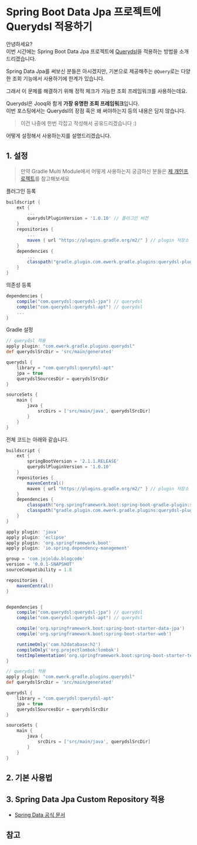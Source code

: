# Spring Boot Data Jpa 프로젝트에 Querydsl 적용하기

안녕하세요?  
이번 시간에는 Spring Boot Data Jpa 프로젝트에 [Querydsl](http://www.querydsl.com/)을 적용하는 방법을 소개 드리겠습니다.  
  
Spring Data Jpa를 써보신 분들은 아시겠지만, 기본으로 제공해주는 ```@Query```로는 다양한 조회 기능에서 사용하기에 한계가 있습니다.  
  
그래서 이 문제를 해결하기 위해 정적 체크가 가능한 조회 프레임워크를 사용하는데요.  
  
Querydsl은 Jooq와 함게 **가장 유명한 조회 프레임워크**입니다.  
이번 포스팅에서는 Querydsl의 장점 혹은 왜 써야하는지 등의 내용은 담지 않습니다.  

> 이건 나중에 한번 각잡고 작성해서 공유드리겠습니다 :)

어떻게 설정해서 사용하는지를 설명드리겠습니다.

## 1. 설정

> 만약 Gradle Multi Module에서 어떻게 사용하는지 궁금하신 분들은 [제 개인프로젝트](https://github.com/jojoldu/bns/blob/master/build.gradle)를 참고해보세요


플러그인 등록

```groovy
buildscript {
    ext {
        ...
        querydslPluginVersion = '1.0.10' // 플러그인 버전
    }
    repositories {
        ...
        maven { url "https://plugins.gradle.org/m2/" } // plugin 저장소
    }
    dependencies {
        ...
        classpath("gradle.plugin.com.ewerk.gradle.plugins:querydsl-plugin:${querydslPluginVersion}") // querydsl 의존성 등록
    }
}
```

의존성 등록

```groovy
dependencies {
    compile("com.querydsl:querydsl-jpa") // querydsl
    compile("com.querydsl:querydsl-apt") // querydsl
    ...
}
```

Gradle 설정

```groovy
// querydsl 적용
apply plugin: "com.ewerk.gradle.plugins.querydsl"
def querydslSrcDir = 'src/main/generated'

querydsl {
    library = "com.querydsl:querydsl-apt"
    jpa = true
    querydslSourcesDir = querydslSrcDir
}

sourceSets {
    main {
        java {
            srcDirs = ['src/main/java', querydslSrcDir]
        }
    }
}
```

전체 코드는 아래와 같습니다.

```groovy
buildscript {
    ext {
        springBootVersion = '2.1.1.RELEASE'
        querydslPluginVersion = '1.0.10'
    }
    repositories {
        mavenCentral()
        maven { url "https://plugins.gradle.org/m2/" } // plugin 저장소
    }
    dependencies {
        classpath("org.springframework.boot:spring-boot-gradle-plugin:${springBootVersion}")
        classpath("gradle.plugin.com.ewerk.gradle.plugins:querydsl-plugin:${querydslPluginVersion}")
    }
}

apply plugin: 'java'
apply plugin: 'eclipse'
apply plugin: 'org.springframework.boot'
apply plugin: 'io.spring.dependency-management'

group = 'com.jojoldu.blogcode'
version = '0.0.1-SNAPSHOT'
sourceCompatibility = 1.8

repositories {
    mavenCentral()
}


dependencies {
    compile("com.querydsl:querydsl-jpa") // querydsl
    compile("com.querydsl:querydsl-apt") // querydsl

    compile('org.springframework.boot:spring-boot-starter-data-jpa')
    compile('org.springframework.boot:spring-boot-starter-web')

    runtimeOnly('com.h2database:h2')
    compileOnly('org.projectlombok:lombok')
    testImplementation('org.springframework.boot:spring-boot-starter-test')
}

// querydsl 적용
apply plugin: "com.ewerk.gradle.plugins.querydsl"
def querydslSrcDir = 'src/main/generated'

querydsl {
    library = "com.querydsl:querydsl-apt"
    jpa = true
    querydslSourcesDir = querydslSrcDir
}

sourceSets {
    main {
        java {
            srcDirs = ['src/main/java', querydslSrcDir]
        }
    }
}
```

## 2. 기본 사용법

## 3. Spring Data Jpa Custom Repository 적용

* [Spring Data 공식 문서](https://docs.spring.io/spring-data/jpa/docs/2.1.3.RELEASE/reference/html/#repositories.custom-implementations)


## 참고
